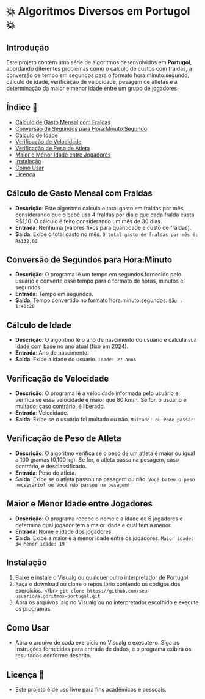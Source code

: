 #  💥 Algoritmos Diversos em Portugol  💥

## Introdução
Este projeto contém uma série de algoritmos desenvolvidos em **Portugol**, abordando diferentes problemas como o cálculo de custos com fraldas, a conversão de tempo em segundos para o formato hora:minuto:segundo, cálculo de idade, verificação de velocidade, pesagem de atletas e a determinação da maior e menor idade entre um grupo de jogadores.

## Índice 📄
- [Cálculo de Gasto Mensal com Fraldas](#cálculo-de-gasto-mensal-com-fraldas)
- [Conversão de Segundos para Hora:Minuto:Segundo](#conversão-de-segundos-para-horaminutosegundo)
- [Cálculo de Idade](#cálculo-de-idade)
- [Verificação de Velocidade](#verificação-de-velocidade)
- [Verificação de Peso de Atleta](#verificação-de-peso-de-atleta)
- [Maior e Menor Idade entre Jogadores](#maior-e-menor-idade-entre-jogadores)
- [Instalação](#instalação)
- [Como Usar](#como-usar)
- [Licença](#licença)

## Cálculo de Gasto Mensal com Fraldas
- **Descrição**: Este algoritmo calcula o total gasto em fraldas por mês, considerando que o bebê usa 4 fraldas por dia e que cada fralda custa R$1,10. O cálculo é feito considerando um mês de 30 dias.
- **Entrada**: Nenhuma (valores fixos para quantidade e custo de fraldas).
- **Saída**: Exibe o total gasto no mês. `O total gasto de fraldas por mês é: R$132,00`.

## Conversão de Segundos para Hora:Minuto
- **Descrição**: O programa lê um tempo em segundos fornecido pelo usuário e converte esse tempo para o formato de horas, minutos e segundos.
- **Entrada**: Tempo em segundos.
- **Saída**: Tempo convertido no formato hora:minuto:segundos. `São : 1:40:20`

## Cálculo de Idade
- **Descrição**: O algoritmo lê o ano de nascimento do usuário e calcula sua idade com base no ano atual (fixo em 2024).
- **Entrada**: Ano de nascimento.
- **Saída**: Exibe a idade do usuário. `Idade: 27 anos`

## Verificação de Velocidade
- **Descrição**: O programa lê a velocidade informada pelo usuário e verifica se essa velocidade é maior que 80 km/h. Se for, o usuário é multado; caso contrário, é liberado.
- **Entrada**: Velocidade.
- **Saída**: Exibe se o usuário foi multado ou não. `Multado! ou Pode passar!`

## Verificação de Peso de Atleta
- **Descrição**: O algoritmo verifica se o peso de um atleta é maior ou igual a 100 gramas (0,100 kg). Se for, o atleta passa na pesagem, caso contrário, é desclassificado.
- **Entrada**: Peso do atleta.
- **Saída**: Exibe se o atleta passou na pesagem ou não. `Você bateu o peso necessário! ou Você não passou na pesagem!`

## Maior e Menor Idade entre Jogadores
- **Descrição**: O programa recebe o nome e a idade de 6 jogadores e determina qual jogador tem a maior idade e qual tem a menor.
- **Entrada**: Nome e idade dos jogadores.
- **Saída**: Exibe a maior e a menor idade entre os jogadores. `Maior idade: 34 Menor idade: 19`

## Instalação
1. Baixe e instale o Visualg ou qualquer outro interpretador de Portugol.
2. Faça o download ou clone o repositório contendo os códigos dos exercícios.
<\br> `git clone https://github.com/seu-usuario/algoritmos-portugol.git`
3. Abra os arquivos .alg no Visualg ou no interpretador escolhido e execute os programas.

## Como Usar
- Abra o arquivo de cada exercício no Visualg e execute-o. Siga as instruções fornecidas para entrada de dados, e o programa exibirá os resultados conforme descrito.

## Licença 💝
- Este projeto é de uso livre para fins acadêmicos e pessoais.
